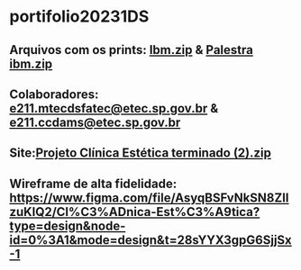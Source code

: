 # portifolio20231DS

Arquivos com os prints: [Ibm.zip](https://github.com/joaopedrosantanamotalol/portifolio20231DS/files/13198359/Ibm.zip) & [Palestra ibm.zip](https://github.com/joaopedrosantanamotalol/portifolio20231DS/files/13205476/Palestra.ibm.zip)
----------------------------------------------------------------------------------------------------------------------
Colaboradores: e211.mtecdsfatec@etec.sp.gov.br & e211.ccdams@etec.sp.gov.br
----------------------------------------------------------------------------------------------------------------------
Site:[Projeto Clínica Estética terminado (2).zip](https://github.com/joaopedrosantanamotalol/portifolio20231DS/files/13198785/Projeto.Clinica.Estetica.terminado.2.zip)
----------------------------------------------------------------------------------------------------------------------
Wireframe de alta fidelidade: https://www.figma.com/file/AsyqBSFvNkSN8ZIIzuKlQ2/Cl%C3%ADnica-Est%C3%A9tica?type=design&node-id=0%3A1&mode=design&t=28sYYX3gpG6SjjSx-1
----------------------------------------------------------------------------------------------------------------------

